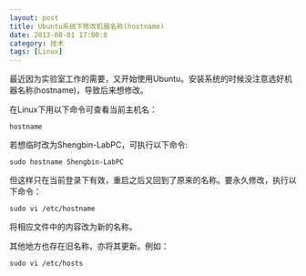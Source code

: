 ```yaml
---
layout: post
title: Ubuntu系统下修改机器名称(hostname)
date: 2013-08-01 17:00:0
category: 技术
tags: [Linux]
---
```


最近因为实验室工作的需要，又开始使用Ubuntu。安装系统的时候没注意选好机器名称(hostname)，导致后来想修改。

在Linux下用以下命令可查看当前主机名：

    hostname

<!--more-->
若想临时改为Shengbin-LabPC，可执行以下命令:

    sudo hostname Shengbin-LabPC
    
但这样只在当前登录下有效，重启之后又回到了原来的名称。要永久修改，执行以下命令：

    sudo vi /etc/hostname
将相应文件中的内容改为新的名称。

其他地方也存在旧名称，亦将其更新。例如：

    sudo vi /etc/hosts


